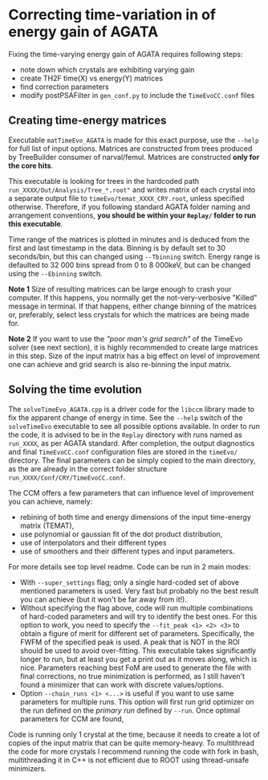 # Correcting time-variation in of energy gain of AGATA

Fixing the time-varying energy gain of AGATA requires following steps:
- note down which crystals are exhibiting varying gain
- create TH2F time(X) vs energy(Y) matrices
- find correction parameters 
- modify postPSAFilter in ```gen_conf.py``` to include the ```TimeEvoCC.conf``` files   

## Creating time-energy matrices

Executable ```matTimeEvo_AGATA``` is made for this exact purpose, use the ```--help``` for full list of input options. Matrices are constructed from trees produced by TreeBuilder consumer of narval/femul. Matrices are constructed **only for the core hits**.

This executable is looking for trees in the hardcoded path ```run_XXXX/Out/Analysis/Tree_*.root"``` and writes matrix of each crystal into a separate output file to ```timeEvo/temat_XXXX_CRY.root```, unless specified otherwise. Therefore, if you following standard AGATA folder naming and arrangement conventions, **you should be within your ```Replay/``` folder to run this executable**.

Time range of the matrices is plotted in minutes and is deduced from the first and last timestamp in the data. Binning is by default set to 30 seconds/bin, but this can changed using ```--Tbinning``` switch. Energy range is defaulted to 32 000 bins spread from 0 to 8 000keV, but can be changed using the ```--Ebinning``` switch.

**Note 1** Size of resulting matrices can be large enough to crash your computer. If this happens, you normally get the not-very-verbosive "Killed" message in terminal. If that happens, either change binning of the matrices or, preferably, select less crystals for which the matrices are being made for. 

**Note 2** If you want to use the *"poor man's grid search"* of the TimeEvo solver (see next section), it is highly recommended to create large matrices in this step. Size of the input matrix has a big effect on level of improvement one can achieve and grid search is also re-binning the input matrix.

## Solving the time evolution

The ```solveTimeEvo_AGATA.cpp``` is a driver code for the ```libccm``` library made to fix the apparent change of energy in time. See the ```--help``` switch of the ```solveTimeEvo``` executable to see all possible options available. In order to run the code, it is advised to be in the ```Replay``` directory with runs named as ```run_XXXX```, as per AGATA standard. After completion, the output diagnostics and final `TimeEvoCC.conf` configuration files are stored in the ```timeEvo/``` directory. The final parameters can be simply copied to the main directory, as the are already in the correct folder structure `run_XXXX/Conf/CRY/TimeEvoCC.conf`.

The CCM offers a few parameters that can influence level of improvement you can achieve, namely:
- rebining of both time and energy dimensions of the input time-energy matrix (TEMAT),
- use polynomial or gaussian fit of the dot product distribution,
- use of interpolators and their different types
- use of smoothers and their different types and input parameters.

For more details see top level readme. Code can be run in 2 main modes:
- With ```--super_settings``` flag; only a single hard-coded set of above mentioned parameters is used. Very fast but probably no the best result you can achieve (but it won't be far away from it!).
- Without specifying the flag above, code will run multiple combinations of hard-coded parameters and will try to identify the best ones. For this option to work, you need to specify the ```--fit_peak <1> <2> <3>``` to obtain a figure of merit for different set of parameters. Specifically, the FWFM of the specified peak is used. A peak that is NOT in the ROI should be used to avoid over-fitting. This executable takes significantly longer to run, but at least you get a print out as it moves along, which is nice. Parameters reaching best FoM are used to generate the file with final corrections, no true minimization is performed, as I still haven't found a minimizer that can work with discrete values/options. 
- Option ```--chain_runs <1> <...>``` is useful if you want to use same parameters for multiple runs. This option will first run grid optimizer on the run defined on the *primary run* defined by ```--run```. Once optimal parameters for CCM are found, 

Code is running only 1 crystal at the time, because it needs to create a lot of copies of the input matrix that can be quite memory-heavy. To multithread the code for more crystals I recommend running the code with fork in bash, multithreading it in C++ is not efficient due to ROOT using thread-unsafe minimizers.  

